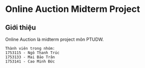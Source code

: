 # Online Auction Midterm Project

## Giới thiệu
Online Auction là midterm project môn PTUDW.

```
Thành viên trong nhóm:  
1753115 - Ngô Thanh Trúc  
1753133 - Mai Bảo Trân  
1753141 - Cao Minh Đức  
```
